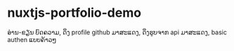 # nuxtjs-portfolio-demo
ອ່ານ-ຂຽນ ບົດຄວາມ, ດຶງ profile github ມາສະແດງ, ດຶງຮູບຈາກ api ມາສະແດງ, basic authen ແບບຄ້າວໆ
